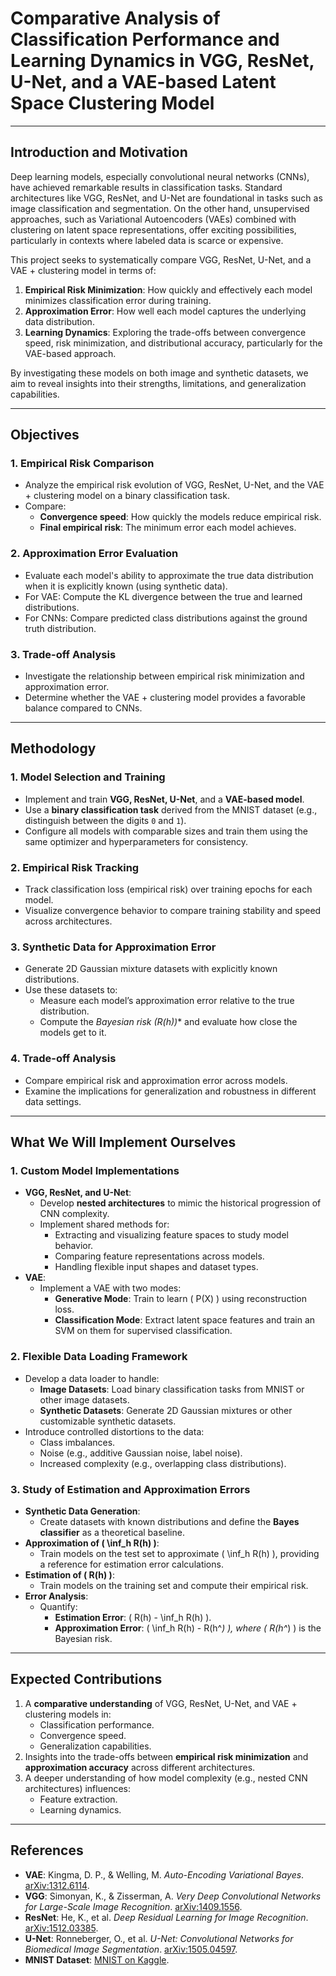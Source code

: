 # Comparative Analysis of Classification Performance and Learning Dynamics in VGG, ResNet, U-Net, and a VAE-based Latent Space Clustering Model

---

## Introduction and Motivation
Deep learning models, especially convolutional neural networks (CNNs), have achieved remarkable results in classification tasks. Standard architectures like VGG, ResNet, and U-Net are foundational in tasks such as image classification and segmentation. On the other hand, unsupervised approaches, such as Variational Autoencoders (VAEs) combined with clustering on latent space representations, offer exciting possibilities, particularly in contexts where labeled data is scarce or expensive.

This project seeks to systematically compare VGG, ResNet, U-Net, and a VAE + clustering model in terms of:
1. **Empirical Risk Minimization**: How quickly and effectively each model minimizes classification error during training.
2. **Approximation Error**: How well each model captures the underlying data distribution.
3. **Learning Dynamics**: Exploring the trade-offs between convergence speed, risk minimization, and distributional accuracy, particularly for the VAE-based approach.

By investigating these models on both image and synthetic datasets, we aim to reveal insights into their strengths, limitations, and generalization capabilities.

---

## Objectives
### 1. Empirical Risk Comparison
- Analyze the empirical risk evolution of VGG, ResNet, U-Net, and the VAE + clustering model on a binary classification task.
- Compare:
  - **Convergence speed**: How quickly the models reduce empirical risk.
  - **Final empirical risk**: The minimum error each model achieves.

### 2. Approximation Error Evaluation
- Evaluate each model's ability to approximate the true data distribution when it is explicitly known (using synthetic data).
- For VAE: Compute the KL divergence between the true and learned distributions.
- For CNNs: Compare predicted class distributions against the ground truth distribution.

### 3. Trade-off Analysis
- Investigate the relationship between empirical risk minimization and approximation error.
- Determine whether the VAE + clustering model provides a favorable balance compared to CNNs.

---

## Methodology
### 1. Model Selection and Training
- Implement and train **VGG, ResNet, U-Net**, and a **VAE-based model**.
- Use a **binary classification task** derived from the MNIST dataset (e.g., distinguish between the digits `0` and `1`).
- Configure all models with comparable sizes and train them using the same optimizer and hyperparameters for consistency.

### 2. Empirical Risk Tracking
- Track classification loss (empirical risk) over training epochs for each model.
- Visualize convergence behavior to compare training stability and speed across architectures.

### 3. Synthetic Data for Approximation Error
- Generate 2D Gaussian mixture datasets with explicitly known distributions.
- Use these datasets to:
  - Measure each model’s approximation error relative to the true distribution.
  - Compute the **Bayesian risk (R(h*))** and evaluate how close the models get to it.

### 4. Trade-off Analysis
- Compare empirical risk and approximation error across models.
- Examine the implications for generalization and robustness in different data settings.

---

## What We Will Implement Ourselves

### 1. Custom Model Implementations
- **VGG, ResNet, and U-Net**:
  - Develop **nested architectures** to mimic the historical progression of CNN complexity.
  - Implement shared methods for:
    - Extracting and visualizing feature spaces to study model behavior.
    - Comparing feature representations across models.
    - Handling flexible input shapes and dataset types.
- **VAE**:
  - Implement a VAE with two modes:
    - **Generative Mode**: Train to learn \( P(X) \) using reconstruction loss.
    - **Classification Mode**: Extract latent space features and train an SVM on them for supervised classification.

### 2. Flexible Data Loading Framework
- Develop a data loader to handle:
  - **Image Datasets**: Load binary classification tasks from MNIST or other image datasets.
  - **Synthetic Datasets**: Generate 2D Gaussian mixtures or other customizable synthetic datasets.
- Introduce controlled distortions to the data:
  - Class imbalances.
  - Noise (e.g., additive Gaussian noise, label noise).
  - Increased complexity (e.g., overlapping class distributions).

### 3. Study of Estimation and Approximation Errors
- **Synthetic Data Generation**:
  - Create datasets with known distributions and define the **Bayes classifier** as a theoretical baseline.
- **Approximation of \( \inf_h R(h) \)**:
  - Train models on the test set to approximate \( \inf_h R(h) \), providing a reference for estimation error calculations.
- **Estimation of \( R(h) \)**:
  - Train models on the training set and compute their empirical risk.
- **Error Analysis**:
  - Quantify:
    - **Estimation Error**: \( R(h) - \inf_h R(h) \).
    - **Approximation Error**: \( \inf_h R(h) - R(h^*) \), where \( R(h^*) \) is the Bayesian risk.

---

## Expected Contributions
1. A **comparative understanding** of VGG, ResNet, U-Net, and VAE + clustering models in:
   - Classification performance.
   - Convergence speed.
   - Generalization capabilities.
2. Insights into the trade-offs between **empirical risk minimization** and **approximation accuracy** across different architectures.
3. A deeper understanding of how model complexity (e.g., nested CNN architectures) influences:
   - Feature extraction.
   - Learning dynamics.

---

## References
- **VAE**: Kingma, D. P., & Welling, M. *Auto-Encoding Variational Bayes*. [arXiv:1312.6114](https://doi.org/10.48550/arXiv.1312.6114).
- **VGG**: Simonyan, K., & Zisserman, A. *Very Deep Convolutional Networks for Large-Scale Image Recognition*. [arXiv:1409.1556](https://doi.org/10.48550/arXiv.1409.1556).
- **ResNet**: He, K., et al. *Deep Residual Learning for Image Recognition*. [arXiv:1512.03385](https://doi.org/10.48550/arXiv.1512.03385).
- **U-Net**: Ronneberger, O., et al. *U-Net: Convolutional Networks for Biomedical Image Segmentation*. [arXiv:1505.04597](https://doi.org/10.48550/arXiv.1505.04597).
- **MNIST Dataset**: [MNIST on Kaggle](https://www.kaggle.com/datasets/hojjatk/mnist-dataset).
